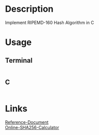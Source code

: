 # Description
Implement RIPEMD-160 Hash Algorithm in C



# Usage
## Terminal
```bash

```
## C
``` C

```



# Links
[Reference-Document](https://en.bitcoin.it/wiki/RIPEMD-160)  
[Online-SHA256-Calculator](https://md5calc.com/hash/ripemd160)  

